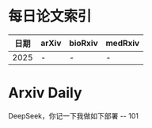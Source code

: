 # 每日论文索引

| 日期 | arXiv | bioRxiv | medRxiv |
|------|-------|---------|---------|
| 2025 | - | - | - |





































































































































































# Arxiv Daily


DeepSeek，你记一下我做如下部署 -- 101
